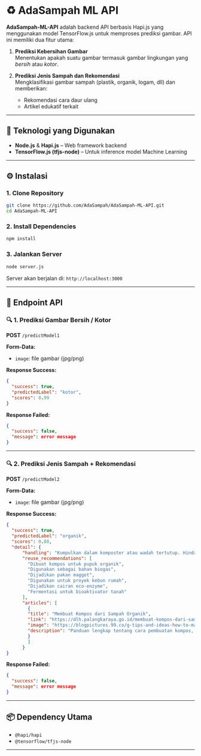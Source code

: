 # ♻️ AdaSampah ML API

**AdaSampah-ML-API** adalah backend API berbasis Hapi.js yang menggunakan model TensorFlow.js untuk memproses prediksi gambar. API ini memiliki dua fitur utama:

1. **Prediksi Kebersihan Gambar**  
   Menentukan apakah suatu gambar termasuk gambar lingkungan yang *bersih* atau *kotor*.

2. **Prediksi Jenis Sampah dan Rekomendasi**  
   Mengklasifikasi gambar sampah (plastik, organik, logam, dll) dan memberikan:
   - Rekomendasi cara daur ulang
   - Artikel edukatif terkait

---

## 🚀 Teknologi yang Digunakan

- **Node.js** & **Hapi.js** – Web framework backend
- **TensorFlow.js (tfjs-node)** – Untuk inference model Machine Learning

---

## ⚙️ Instalasi

### 1. Clone Repository

```bash
git clone https://github.com/AdaSampah/AdaSampah-ML-API.git
cd AdaSampah-ML-API
```

### 2. Install Dependencies

```bash
npm install
```

### 3. Jalankan Server

```bash
node server.js
```

Server akan berjalan di: `http://localhost:3000`

---

## 📡 Endpoint API

### 🔍 1. Prediksi Gambar Bersih / Kotor

**POST** `/predictModel1`

**Form-Data:**
- `image`: file gambar (jpg/png)

**Response Success:**
```json
{
  "success": true,
  "predictedLabel": "kotor",
  "scores": 0.99 
}
```

**Response Failed:**
```json
{
  "success": false,
  "message": error message
}
```
---

### 🔍 2. Prediksi Jenis Sampah + Rekomendasi

**POST** `/predictModel2`

**Form-Data:**
- `image`: file gambar (jpg/png)

**Response Success:**
```json
{
  "success": true,
  "predictedLabel": "organik",
  "scores": 0.88,
  "detail": {
      "handling": "Kumpulkan dalam komposter atau wadah tertutup. Hindari mencampur dengan sampah anorganik. Cocok untuk dijadikan kompos.",
      "reuse_recommendations": [
        "Dibuat kompos untuk pupuk organik",
        "Digunakan sebagai bahan biogas",
        "Dijadikan pakan maggot",
        "Digunakan untuk proyek kebun rumah",
        "Dijadikan cairan eco-enzyme",
        "Fermentasi untuk bioaktivator tanah"
      ],
      "articles": [
        {
        "title": "Membuat Kompos dari Sampah Organik",
        "link": "https://dlh.palangkaraya.go.id/membuat-kompos-dari-sampah-organik/",
        "image": "https://blogpictures.99.co/g-tips-and-ideas-how-to-make-compost-MAIN.jpg",
        "description": "Panduan lengkap tentang cara pembuatan kompos, serta identifikasi sampah yang bisa dan tidak bisa dijadikan kompos."
        }
        ]
      }
}
```

**Response Failed:**
```json
{
  "success": false,
  "message": error message
}
```

---

## 📦 Dependency Utama

- `@hapi/hapi`
- `@tensorflow/tfjs-node`

---
